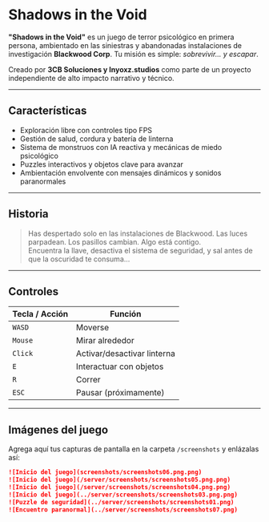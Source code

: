 #  Shadows in the Void

**"Shadows in the Void"** es un juego de terror psicológico en primera persona, ambientado en las siniestras y abandonadas instalaciones de investigación **Blackwood Corp**. Tu misión es simple: *sobrevivir... y escapar*.

Creado por **3CB Soluciones y Inyoxz.studios** como parte de un proyecto independiente de alto impacto narrativo y técnico.

---

##  Características

- Exploración libre con controles tipo FPS
- Gestión de salud, cordura y batería de linterna
- Sistema de monstruos con IA reactiva y mecánicas de miedo psicológico
- Puzzles interactivos y objetos clave para avanzar
- Ambientación envolvente con mensajes dinámicos y sonidos paranormales

---

##  Historia

> Has despertado solo en las instalaciones de Blackwood. Las luces parpadean. Los pasillos cambian. Algo está contigo.  
> Encuentra la llave, desactiva el sistema de seguridad, y sal antes de que la oscuridad te consuma...

---

##  Controles

| Tecla / Acción | Función |
|----------------|---------|
| `WASD`         | Moverse |
| `Mouse`        | Mirar alrededor |
| `Click`        | Activar/desactivar linterna |
| `E`            | Interactuar con objetos |
| `R`            | Correr |
| `ESC`          | Pausar (próximamente) |

---

##  Imágenes del juego

Agrega aquí tus capturas de pantalla en la carpeta `/screenshots` y enlázalas así:

```markdown
![Inicio del juego](screenshots/screenshots06.png.png)
![Inicio del juego](/server/screenshots/screenshots05.png.png)
![Inicio del juego](/server/screenshots/screenshots04.png.png)
![Inicio del juego](../server/screenshots/screenshots03.png.png)
![Puzzle de seguridad](../server/screenshots/screenshots01.png)
![Encuentro paranormal](../server/screenshots/screenshots07.png)
